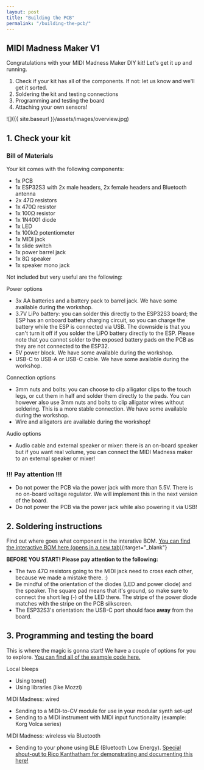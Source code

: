 ```yaml
---
layout: post
title: "Building the PCB"
permalink: "/building-the-pcb/"
---
```


## MIDI Madness Maker V1
Congratulations with your MIDI Madness Maker DIY kit! Let's get it up and running. 

1. Check if your kit has all of the components. If not: let us know and we'll get it sorted.
2. Soldering the kit and testing connections
3. Programming and testing the board
4. Attaching your own sensors!

![]({{ site.baseurl }}/assets/images/overview.jpg)


## 1. Check your kit
### Bill of Materials
Your kit comes with the following components:
- 1x PCB
- 1x ESP32S3 with 2x male headers, 2x female headers and Bluetooth antenna
- 2x 47Ω resistors
- 1x 470Ω resistor
- 1x 100Ω resistor
- 1x 1N4001 diode
- 1x LED
- 1x 100kΩ potentiometer
- 1x MIDI jack
- 1x slide switch
- 1x power barrel jack
- 1x 8Ω speaker
- 1x speaker mono jack

Not included but very useful are the following:

Power options
- 3x AA batteries and a battery pack to barrel jack. We have some available during the workshop.
- 3.7V LiPo battery: you can solder this directly to the ESP32S3 board; the ESP has an onboard battery charging circuit, so you can charge the battery while the ESP is connected via USB. The downside is that you can't turn it off if you solder the LiPO battery directly to the ESP. Please note that you cannot solder to the exposed battery pads on the PCB as they are not connected to the ESP32.  
- 5V power block. We have some available during the workshop.
- USB-C to USB-A or USB-C cable. We have some available during the workshop.

Connection options
- 3mm nuts and bolts: you can choose to clip alligator clips to the touch legs, or cut them in half and solder them directly to the pads. You can however also use 3mm nuts and bolts to clip alligator wires without soldering. This is a more stable connection. We have some available during the workshop.
- Wire and alligators are available during the workshop!

Audio options
- Audio cable and external speaker or mixer: there is an on-board speaker but if you want real volume, you can connect the MIDI Madness maker to an external speaker or mixer!


### !!! Pay attention !!!
- Do not power the PCB via the power jack with more than 5.5V. There is no on-board voltage regulator. We will implement this in the next version of the board.
- Do not power the PCB via the power jack while also powering it via USB!

## 2. Soldering instructions
Find out where goes what component in the interative BOM. [You can find the interactive BOM here (opens in a new tab)](../../../midimadness/midimadnessmaker-ibom.html){:target="_blank"}

**BEFORE YOU START! Please pay attention to the following:**
- The two 47Ω resistors going to the MIDI jack need to cross each other, because we made a mistake there. :)
- Be mindful of the orientation of the diodes (LED and power diode) and the speaker. The square pad means that it's ground, so make sure to connect the short leg (-) of the LED there. The stripe of the power diode matches with the stripe on the PCB silkscreen. 
- The ESP32S3's orientation: the USB-C port should face **away** from the board.

## 3. Programming and testing the board
This is where the magic is gonna start! We have a couple of options for you to explore. [You can find all of the example code here.](https://github.com/v0ss3n/midimadness/tree/main/Arduino%20(code))

Local bleeps
- Using tone()
- Using libraries (like Mozzi)

MIDI Madness: wired
- Sending to a MIDI-to-CV module for use in your modular synth set-up!
- Sending to a MIDI instrument with MIDI input functionality (example: Korg Volca series)

MIDI Madness: wireless via Bluetooth
- Sending to your phone using BLE (Bluetooth Low Energy). [Special shout-out to Rico Kanthatham for demonstrating and documenting this here!](https://caramel-adjustment-1d3.notion.site/Fabricademy-Electronic-Music-Xiao-ESP32C3-BLE-MIDI-Controller-1389bb27ac9880fbaa47e46e3878080e)

